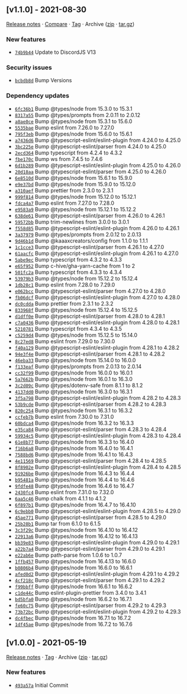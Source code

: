 ## [v1.1.0] - 2021-08-30

[Release notes](https://github.com/kaaax0815/discord-token-abuser/releases/tag/v1.1.0) · [Compare](https://github.com/kaaax0815/discord-token-abuser/compare/v1.0.0...v1.1.0) · [Tag](https://github.com/kaaax0815/discord-token-abuser/tree/v1.1.0) · Archive ([zip](https://github.com/kaaax0815/discord-token-abuser/archive/v1.1.0.zip) · [tar.gz](https://github.com/kaaax0815/discord-token-abuser/archive/v1.1.0.tar.gz))

### New features

- [`74b9b44`](https://github.com/kaaax0815/discord-token-abuser/commit/74b9b44)  Update to DiscordJS V13

### Security issues

- [`bcbdb8d`](https://github.com/kaaax0815/discord-token-abuser/commit/bcbdb8d) ️ Bump Versions

### Dependency updates

- [`6fc36b1`](https://github.com/kaaax0815/discord-token-abuser/commit/6fc36b1)  Bump @types/node from 15.3.0 to 15.3.1
- [`8317a55`](https://github.com/kaaax0815/discord-token-abuser/commit/8317a55)  Bump @types/prompts from 2.0.11 to 2.0.12
- [`a8ae0ce`](https://github.com/kaaax0815/discord-token-abuser/commit/a8ae0ce)  Bump @types/node from 15.3.1 to 15.6.0
- [`5535bae`](https://github.com/kaaax0815/discord-token-abuser/commit/5535bae)  Bump eslint from 7.26.0 to 7.27.0
- [`795f3eb`](https://github.com/kaaax0815/discord-token-abuser/commit/795f3eb)  Bump @types/node from 15.6.0 to 15.6.1
- [`a7436d6`](https://github.com/kaaax0815/discord-token-abuser/commit/a7436d6)  Bump @typescript-eslint/eslint-plugin from 4.24.0 to 4.25.0
- [`3bc225e`](https://github.com/kaaax0815/discord-token-abuser/commit/3bc225e)  Bump @typescript-eslint/parser from 4.24.0 to 4.25.0
- [`2ecd364`](https://github.com/kaaax0815/discord-token-abuser/commit/2ecd364)  Bump typescript from 4.2.4 to 4.3.2
- [`fbe170c`](https://github.com/kaaax0815/discord-token-abuser/commit/fbe170c)  Bump ws from 7.4.5 to 7.4.6
- [`6d1b289`](https://github.com/kaaax0815/discord-token-abuser/commit/6d1b289)  Bump @typescript-eslint/eslint-plugin from 4.25.0 to 4.26.0
- [`20d18aa`](https://github.com/kaaax0815/discord-token-abuser/commit/20d18aa)  Bump @typescript-eslint/parser from 4.25.0 to 4.26.0
- [`6e8510d`](https://github.com/kaaax0815/discord-token-abuser/commit/6e8510d)  Bump @types/node from 15.6.1 to 15.9.0
- [`e9e37bd`](https://github.com/kaaax0815/discord-token-abuser/commit/e9e37bd)  Bump @types/node from 15.9.0 to 15.12.0
- [`a310aef`](https://github.com/kaaax0815/discord-token-abuser/commit/a310aef)  Bump prettier from 2.3.0 to 2.3.1
- [`999f814`](https://github.com/kaaax0815/discord-token-abuser/commit/999f814)  Bump @types/node from 15.12.0 to 15.12.1
- [`fdca4a7`](https://github.com/kaaax0815/discord-token-abuser/commit/fdca4a7)  Bump eslint from 7.27.0 to 7.28.0
- [`e9583a9`](https://github.com/kaaax0815/discord-token-abuser/commit/e9583a9)  Bump @types/node from 15.12.1 to 15.12.2
- [`638de61`](https://github.com/kaaax0815/discord-token-abuser/commit/638de61)  Bump @typescript-eslint/parser from 4.26.0 to 4.26.1
- [`59572bb`](https://github.com/kaaax0815/discord-token-abuser/commit/59572bb)  Bump trim-newlines from 3.0.0 to 3.0.1
- [`f558d85`](https://github.com/kaaax0815/discord-token-abuser/commit/f558d85)  Bump @typescript-eslint/eslint-plugin from 4.26.0 to 4.26.1
- [`3a37979`](https://github.com/kaaax0815/discord-token-abuser/commit/3a37979)  Bump @types/prompts from 2.0.12 to 2.0.13
- [`9d46b1d`](https://github.com/kaaax0815/discord-token-abuser/commit/9d46b1d)  Bump @kaaaxcreators/config from 1.1.0 to 1.1.1
- [`1c1cce3`](https://github.com/kaaax0815/discord-token-abuser/commit/1c1cce3)  Bump @typescript-eslint/parser from 4.26.1 to 4.27.0
- [`61aacfc`](https://github.com/kaaax0815/discord-token-abuser/commit/61aacfc)  Bump @typescript-eslint/eslint-plugin from 4.26.1 to 4.27.0
- [`5abe9ec`](https://github.com/kaaax0815/discord-token-abuser/commit/5abe9ec)  Bump typescript from 4.3.2 to 4.3.3
- [`e65f952`](https://github.com/kaaax0815/discord-token-abuser/commit/e65f952)  Bump c-hive/gha-yarn-cache from 1 to 2
- [`501fc2a`](https://github.com/kaaax0815/discord-token-abuser/commit/501fc2a)  Bump typescript from 4.3.3 to 4.3.4
- [`53979b3`](https://github.com/kaaax0815/discord-token-abuser/commit/53979b3)  Bump @types/node from 15.12.2 to 15.12.4
- [`1db28c1`](https://github.com/kaaax0815/discord-token-abuser/commit/1db28c1)  Bump eslint from 7.28.0 to 7.29.0
- [`e062bcc`](https://github.com/kaaax0815/discord-token-abuser/commit/e062bcc)  Bump @typescript-eslint/parser from 4.27.0 to 4.28.0
- [`fb06dcf`](https://github.com/kaaax0815/discord-token-abuser/commit/fb06dcf)  Bump @typescript-eslint/eslint-plugin from 4.27.0 to 4.28.0
- [`dc0cdda`](https://github.com/kaaax0815/discord-token-abuser/commit/dc0cdda)  Bump prettier from 2.3.1 to 2.3.2
- [`833968f`](https://github.com/kaaax0815/discord-token-abuser/commit/833968f)  Bump @types/node from 15.12.4 to 15.12.5
- [`d1dff0e`](https://github.com/kaaax0815/discord-token-abuser/commit/d1dff0e)  Bump @typescript-eslint/parser from 4.28.0 to 4.28.1
- [`c7a0436`](https://github.com/kaaax0815/discord-token-abuser/commit/c7a0436)  Bump @typescript-eslint/eslint-plugin from 4.28.0 to 4.28.1
- [`5210781`](https://github.com/kaaax0815/discord-token-abuser/commit/5210781)  Bump typescript from 4.3.4 to 4.3.5
- [`c5259d4`](https://github.com/kaaax0815/discord-token-abuser/commit/c5259d4)  Bump @types/node from 15.12.5 to 15.14.0
- [`8c27ed8`](https://github.com/kaaax0815/discord-token-abuser/commit/8c27ed8)  Bump eslint from 7.29.0 to 7.30.0
- [`f40a129`](https://github.com/kaaax0815/discord-token-abuser/commit/f40a129)  Bump @typescript-eslint/eslint-plugin from 4.28.1 to 4.28.2
- [`94e3f4e`](https://github.com/kaaax0815/discord-token-abuser/commit/94e3f4e)  Bump @typescript-eslint/parser from 4.28.1 to 4.28.2
- [`46eba33`](https://github.com/kaaax0815/discord-token-abuser/commit/46eba33)  Bump @types/node from 15.14.0 to 16.0.0
- [`f133eaf`](https://github.com/kaaax0815/discord-token-abuser/commit/f133eaf)  Bump @types/prompts from 2.0.13 to 2.0.14
- [`cc32f99`](https://github.com/kaaax0815/discord-token-abuser/commit/cc32f99)  Bump @types/node from 16.0.0 to 16.0.1
- [`5a7662b`](https://github.com/kaaax0815/discord-token-abuser/commit/5a7662b)  Bump @types/node from 16.0.1 to 16.3.0
- [`3c2d09c`](https://github.com/kaaax0815/discord-token-abuser/commit/3c2d09c)  Bump @types/dotenv-safe from 8.1.1 to 8.1.2
- [`4137dd0`](https://github.com/kaaax0815/discord-token-abuser/commit/4137dd0)  Bump @types/node from 16.3.0 to 16.3.1
- [`3f5a798`](https://github.com/kaaax0815/discord-token-abuser/commit/3f5a798)  Bump @typescript-eslint/eslint-plugin from 4.28.2 to 4.28.3
- [`53b9cde`](https://github.com/kaaax0815/discord-token-abuser/commit/53b9cde)  Bump @typescript-eslint/parser from 4.28.2 to 4.28.3
- [`820c254`](https://github.com/kaaax0815/discord-token-abuser/commit/820c254)  Bump @types/node from 16.3.1 to 16.3.2
- [`ccfeb7b`](https://github.com/kaaax0815/discord-token-abuser/commit/ccfeb7b)  Bump eslint from 7.30.0 to 7.31.0
- [`60bdca4`](https://github.com/kaaax0815/discord-token-abuser/commit/60bdca4)  Bump @types/node from 16.3.2 to 16.3.3
- [`e35ca84`](https://github.com/kaaax0815/discord-token-abuser/commit/e35ca84)  Bump @typescript-eslint/parser from 4.28.3 to 4.28.4
- [`59934c5`](https://github.com/kaaax0815/discord-token-abuser/commit/59934c5)  Bump @typescript-eslint/eslint-plugin from 4.28.3 to 4.28.4
- [`61e8b77`](https://github.com/kaaax0815/discord-token-abuser/commit/61e8b77)  Bump @types/node from 16.3.3 to 16.4.0
- [`f16b6a8`](https://github.com/kaaax0815/discord-token-abuser/commit/f16b6a8)  Bump @types/node from 16.4.0 to 16.4.1
- [`7588bd6`](https://github.com/kaaax0815/discord-token-abuser/commit/7588bd6)  Bump @types/node from 16.4.1 to 16.4.3
- [`4e11569`](https://github.com/kaaax0815/discord-token-abuser/commit/4e11569)  Bump @typescript-eslint/parser from 4.28.4 to 4.28.5
- [`8f8902e`](https://github.com/kaaax0815/discord-token-abuser/commit/8f8902e)  Bump @typescript-eslint/eslint-plugin from 4.28.4 to 4.28.5
- [`91926be`](https://github.com/kaaax0815/discord-token-abuser/commit/91926be)  Bump @types/node from 16.4.3 to 16.4.4
- [`b95481a`](https://github.com/kaaax0815/discord-token-abuser/commit/b95481a)  Bump @types/node from 16.4.4 to 16.4.6
- [`9fdfe48`](https://github.com/kaaax0815/discord-token-abuser/commit/9fdfe48)  Bump @types/node from 16.4.6 to 16.4.7
- [`2430fc4`](https://github.com/kaaax0815/discord-token-abuser/commit/2430fc4)  Bump eslint from 7.31.0 to 7.32.0
- [`6aa5c46`](https://github.com/kaaax0815/discord-token-abuser/commit/6aa5c46)  Bump chalk from 4.1.1 to 4.1.2
- [`6f897b1`](https://github.com/kaaax0815/discord-token-abuser/commit/6f897b1)  Bump @types/node from 16.4.7 to 16.4.10
- [`6c9ebb0`](https://github.com/kaaax0815/discord-token-abuser/commit/6c9ebb0)  Bump @typescript-eslint/eslint-plugin from 4.28.5 to 4.29.0
- [`45ae771`](https://github.com/kaaax0815/discord-token-abuser/commit/45ae771)  Bump @typescript-eslint/parser from 4.28.5 to 4.29.0
- [`25b28b1`](https://github.com/kaaax0815/discord-token-abuser/commit/25b28b1)  Bump tar from 6.1.0 to 6.1.5
- [`3c3f29c`](https://github.com/kaaax0815/discord-token-abuser/commit/3c3f29c)  Bump @types/node from 16.4.10 to 16.4.12
- [`22913a6`](https://github.com/kaaax0815/discord-token-abuser/commit/22913a6)  Bump @types/node from 16.4.12 to 16.4.13
- [`bb39e83`](https://github.com/kaaax0815/discord-token-abuser/commit/bb39e83)  Bump @typescript-eslint/eslint-plugin from 4.29.0 to 4.29.1
- [`a22b7a4`](https://github.com/kaaax0815/discord-token-abuser/commit/a22b7a4)  Bump @typescript-eslint/parser from 4.29.0 to 4.29.1
- [`e22ab6e`](https://github.com/kaaax0815/discord-token-abuser/commit/e22ab6e)  Bump path-parse from 1.0.6 to 1.0.7
- [`1ffb457`](https://github.com/kaaax0815/discord-token-abuser/commit/1ffb457)  Bump @types/node from 16.4.13 to 16.6.0
- [`b0806b4`](https://github.com/kaaax0815/discord-token-abuser/commit/b0806b4)  Bump @types/node from 16.6.0 to 16.6.1
- [`afed0d2`](https://github.com/kaaax0815/discord-token-abuser/commit/afed0d2)  Bump @typescript-eslint/eslint-plugin from 4.29.1 to 4.29.2
- [`4cf218c`](https://github.com/kaaax0815/discord-token-abuser/commit/4cf218c)  Bump @typescript-eslint/parser from 4.29.1 to 4.29.2
- [`f99bbff`](https://github.com/kaaax0815/discord-token-abuser/commit/f99bbff)  Bump @types/node from 16.6.1 to 16.6.2
- [`c1de44c`](https://github.com/kaaax0815/discord-token-abuser/commit/c1de44c)  Bump eslint-plugin-prettier from 3.4.0 to 3.4.1
- [`bd5bfa0`](https://github.com/kaaax0815/discord-token-abuser/commit/bd5bfa0)  Bump @types/node from 16.6.2 to 16.7.1
- [`fe60c75`](https://github.com/kaaax0815/discord-token-abuser/commit/fe60c75)  Bump @typescript-eslint/parser from 4.29.2 to 4.29.3
- [`73b72bc`](https://github.com/kaaax0815/discord-token-abuser/commit/73b72bc)  Bump @typescript-eslint/eslint-plugin from 4.29.2 to 4.29.3
- [`dc4fbec`](https://github.com/kaaax0815/discord-token-abuser/commit/dc4fbec)  Bump @types/node from 16.7.1 to 16.7.2
- [`1df45ae`](https://github.com/kaaax0815/discord-token-abuser/commit/1df45ae)  Bump @types/node from 16.7.2 to 16.7.6

## [v1.0.0] - 2021-05-19

[Release notes](https://github.com/kaaax0815/discord-token-abuser/releases/tag/v1.0.0) · [Tag](https://github.com/kaaax0815/discord-token-abuser/tree/v1.0.0) · Archive ([zip](https://github.com/kaaax0815/discord-token-abuser/archive/v1.0.0.zip) · [tar.gz](https://github.com/kaaax0815/discord-token-abuser/archive/v1.0.0.tar.gz))

### New features

- [`493a57a`](https://github.com/kaaax0815/discord-token-abuser/commit/493a57a)  Initial Commit
